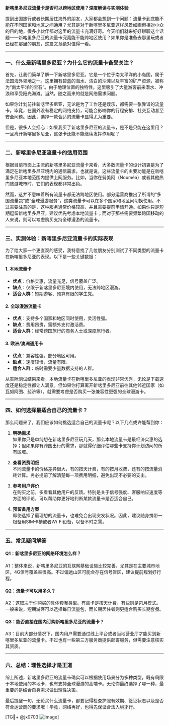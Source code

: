 **新喀里多尼亚流量卡是否可以跨地区使用？深度解读与实测体验**

提到出国旅行或者长期居住海外的朋友，大家都会想到一个问题：流量卡到底能不能在不同国家和地区之间通用？尤其是对于新喀里多尼亚这样风景如画但相对小众的目的地，很多小伙伴都对这里的流量卡充满好奇。今天咱们就来好好聊聊这个话题——新喀里多尼亚的流量卡究竟能不能跨地区使用？如果你是准备去那里玩或者已经在那里的朋友，这篇文章绝对值得一看。

---

### **一、什么是新喀里多尼亚？为什么它的流量卡备受关注？**

首先，让我们简单了解一下新喀里多尼亚。它是一个位于南太平洋的小岛国，属于法国海外领地之一。这里拥有碧蓝的海水、洁白的沙滩以及丰富的矿产资源，被称为“南太平洋的宝石”。由于地理位置的独特性，这里吸引了大量游客前来潜水、冲浪和享受阳光海滩。当然，随之而来的就是网络需求问题。

如果你计划前往新喀里多尼亚，无论是为了工作还是娱乐，都需要一张靠谱的流量卡。毕竟，在国外没有稳定的网络支持，可能会影响你的行程安排、社交互动甚至安全问题。因此，选择一款合适的流量卡显得尤为重要。

但是，很多人会担心：如果我买了新喀里多尼亚的流量卡，是不是只能在这里用？一旦离开新喀里多尼亚，这张卡还能不能继续发挥作用呢？

---

### **二、新喀里多尼亚流量卡的适用范围**

根据目前市面上主流的新喀里多尼亚流量卡来看，大多数流量卡的设计初衷是为了满足在新喀里多尼亚境内的通信需求。也就是说，这些流量卡的主要功能是在新喀里多尼亚本地范围内提供上网服务。比如，当你在努美阿（Nouméa）或者其他热门旅游城市时，它们的表现都非常出色。

然而，这并不意味着所有流量卡都无法跨地区使用。部分运营商推出了所谓的“多国流量包”或“全球漫游服务”，这类流量卡可以在多个国家和地区间切换使用。不过需要注意的是，这种服务通常价格较高，并且需要提前申请开通。如果你只是短期逗留新喀里多尼亚，建议优先考虑本地流量卡；而对于那些需要频繁跨国移动的人来说，则可以考虑购买支持全球漫游的流量卡。

---

### **三、实测体验：新喀里多尼亚流量卡的实际表现**

为了给大家一个更直观的感受，我特意找了几位朋友分别测试了不同类型的流量卡在新喀里多尼亚的表现。以下是一些关键数据：

#### **1. 本地流量卡**
- **优点**：价格实惠，流量充足，信号覆盖广泛。
- **缺点**：仅限于新喀里多尼亚境内使用，无法跨地区漫游。
- **适合人群**：短期游客、预算有限的学生党。

#### **2. 全球漫游流量卡**
- **优点**：支持多个国家和地区同时使用，灵活性强。
- **缺点**：费用昂贵，需额外支付激活费。
- **适合人群**：经常跨国旅行的商务人士或深度旅行者。

#### **3. 欧洲/澳洲通用卡**
- **优点**：兼容性强，部分地区可用。
- **缺点**：速度较慢，流量有限。
- **适合人群**：临时需要少量数据支持的人群。

从实际测试结果来看，本地流量卡在新喀里多尼亚的表现非常优秀，无论是下载速度还是稳定性都让人满意。但如果你打算离开新喀里多尼亚前往其他邻近国家（如瓦努阿图、斐济等），就需要考虑是否购买一张兼容性更强的全球漫游卡。

---

### **四、如何选择最适合自己的流量卡？**

那么问题来了，我们应该如何挑选适合自己的流量卡呢？以下几点或许能帮到你：

1. **明确需求**  
   如果你只是单纯想在新喀里多尼亚玩几天，那么本地流量卡是最经济实惠的选择；但如果你有跨国出行的需求，那就得仔细评估哪些卡支持你计划访问的所有区域。

2. **查看资费明细**  
   不同流量卡的价格差异很大，有的按天计费，有的按月收费，还有的按流量消耗计算。务必提前了解清楚每一项费用明细，避免出现不必要的支出。

3. **参考用户评价**  
   在购买之前，多看看其他用户的反馈。特别是关于信号强度、客服响应速度等方面的评论，可以帮助你更好地判断某款流量卡是否适合自己。

4. **预留备用方案**  
   即使选择了最理想的流量卡，也难免会出现突发状况。因此，建议随身携带一根备用SIM卡槽或者Wi-Fi设备，以备不时之需。

---

### **五、常见疑问解答**

#### **Q1：新喀里多尼亚的网络环境怎么样？**
A1：整体来说，新喀里多尼亚的互联网基础设施比较完善，尤其是在主要城市地区，4G信号覆盖率很高。不过偏远山区可能会存在信号盲区，建议提前规划好行程。

#### **Q2：流量卡可以用多久？**
A2：这取决于你购买的具体套餐类型。有些卡是按天计费，有些则是包月模式。一般来说，短期游客可以选择每日流量包，而长期居住者则更适合购买长期套餐。

#### **Q3：能否直接在国内订购新喀里多尼亚的流量卡？**
A3：目前大部分情况下，国内用户需要通过线上平台或者当地营业厅才能买到新喀里多尼亚的流量卡。不过也有一些第三方服务商提供邮寄服务，但需要注意核实其资质。

---

### **六、总结：理性选择才是王道**

综上所述，新喀里多尼亚的流量卡确实可以根据使用场景分为多种类型，既有局限于本地使用的本地卡，也有支持全球漫游的高端卡。无论你最终选择了哪一种，最重要的是结合自身需求做出理性决策。

最后提醒一句，无论买什么流量卡，都要记得检查护照有效期、签证状态以及是否符合运营商的要求哦！毕竟，网络再好，也得先保证合法入境才行。

[TG💪+ @jx0703 ![Image](https://github.com/user-attachments/assets/dbca1d08-cadb-493c-b0ec-ad6f7a83f270)]